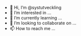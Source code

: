 - 👋 Hi, I’m @systutveckling
- 👀 I’m interested in ...
- 🌱 I’m currently learning ...
- 💞️ I’m looking to collaborate on ...
- 📫 How to reach me ...

<!---
systutveckling/systutveckling is a ✨ special ✨ repository because its `README.md` (this file) appears on your GitHub profile.
You can click the Preview link to take a look at your changes.
--->
